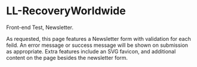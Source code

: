 # LL-RecoveryWorldwide
Front-end Test, Newsletter.

As requested, this page features a Newsletter form with validation for each feild. An error message or success message will be shown on submission as appropriate.
Extra features include an SVG favicon, and additional content on the page besides the newsletter form.
